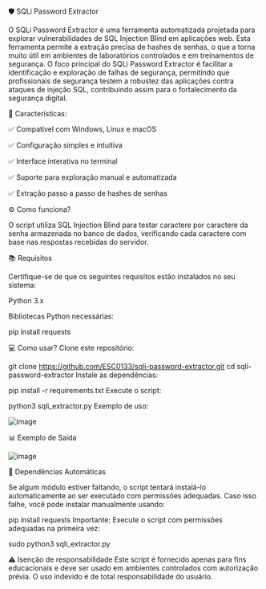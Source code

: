 🛡️ SQLi Password Extractor 

O SQLi Password Extractor é uma ferramenta automatizada projetada para explorar vulnerabilidades de SQL Injection Blind em aplicações web. Esta ferramenta permite a extração precisa de hashes de senhas, o que a torna muito útil em ambientes de laboratórios controlados e em treinamentos de segurança. O foco principal do SQLi Password Extractor é facilitar a identificação e exploração de falhas de segurança, permitindo que profissionais de segurança testem a robustez das aplicações contra ataques de injeção SQL, contribuindo assim para o fortalecimento da segurança digital. 

🚀 Características:

✅ Compatível com Windows, Linux e macOS

✅ Configuração simples e intuitiva

✅ Interface interativa no terminal

✅ Suporte para exploração manual e automatizada

✅ Extração passo a passo de hashes de senhas


⚙️ Como funciona?

O script utiliza SQL Injection Blind para testar caractere por caractere da senha armazenada no banco de dados, verificando cada caractere com base nas respostas recebidas do servidor.

📚 Requisitos

Certifique-se de que os seguintes requisitos estão instalados no seu sistema:

Python 3.x

Bibliotecas Python necessárias:

pip install requests

💻 Como usar?
Clone este repositório:

git clone https://github.com/ESC0133/sqli-password-extractor.git
cd sqli-password-extractor
Instale as dependências:

pip install -r requirements.txt
Execute o script:

python3 sqli_extractor.py
Exemplo de uso:

![image](https://github.com/user-attachments/assets/02d3430d-8dbf-4621-807f-9daba3fafad1)


📊 Exemplo de Saída

![image](https://github.com/user-attachments/assets/6af82b1d-b373-46e4-b763-c4930da2c02a)


🐍 Dependências Automáticas

Se algum módulo estiver faltando, o script tentará instalá-lo automaticamente ao ser executado com permissões adequadas. Caso isso falhe, você pode instalar manualmente usando:

pip install requests
Importante: Execute o script com permissões adequadas na primeira vez:


sudo python3 sqli_extractor.py

⚠️ Isenção de responsabilidade
Este script é fornecido apenas para fins educacionais e deve ser usado em ambientes controlados com autorização prévia. O uso indevido é de total responsabilidade do usuário.
